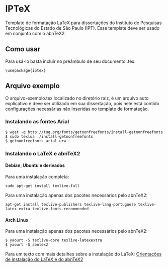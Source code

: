 # IPTeX

Template de formatação LaTeX para dissertações do Instituto de Pesquisas Tecnológicas do Estado de São Paulo (IPT). Esse template deve ser usado em conjunto com o abnTeX2.

## Como usar

Para usá-lo basta incluir no preâmbulo de seu documento .tex:

    \usepackage{iptex}
    
## Arquivo exemplo

O arquivo-exemplo.tex localizado no diretório raiz, é um arquivo auto explicativo e deve ser utilizado em sua dissertação, pois nele está contido configurações necessárias não inseridas no template de formatação.

### Instalando as fontes Arial

    $ wget -q http://tug.org/fonts/getnonfreefonts/install-getnonfreefonts
    $ sudo texlua ./install-getnonfreefonts
    $ getnonfreefonts arial-urw

### Instalando o LaTeX e abnTeX2

#### Debian, Ubuntu e derivados

Para uma instalação completa:

    sudo apt-get install texlive-full

Para uma instalação apenas dos pacotes necessários pelo abnTeX2:

    apt-get install texlive-publishers texlive-lang-portuguese texlive-latex-extra texlive-fonts-recommended

#### Arch Linux

Para uma instalação apenas dos pacotes necessários pelo abnTeX2:

    $ yaourt -S texlive-core texlive-latexextra
    $ yaourt -S abntex2

Para um texto com mais detalhes sobre a instalação do LaTeX: [Orientações de instalação do LaTeX e do abnTeX2](https://code.google.com/p/abntex2/wiki/Instalacao)
